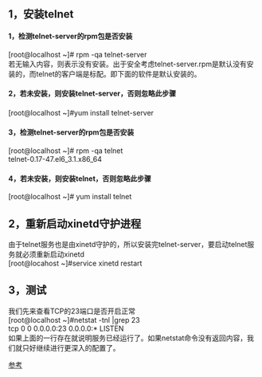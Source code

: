 ## 1，安装telnet
#### 1，检测telnet-server的rpm包是否安装  
[root@localhost ~]# rpm -qa telnet-server  
若无输入内容，则表示没有安装。出于安全考虑telnet-server.rpm是默认没有安装的，而telnet的客户端是标配。即下面的软件是默认安装的。
#### 2，若未安装，则安装telnet-server，否则忽略此步骤
[root@localhost ~]#yum install telnet-server 　
#### 3，检测telnet-server的rpm包是否安装
[root@localhost ~]# rpm -qa telnet  
telnet-0.17-47.el6_3.1.x86_64
#### 4，若未安装，则安装telnet，否则忽略此步骤
[root@localhost ~]# yum install telnet

## 2，重新启动xinetd守护进程 
由于telnet服务也是由xinetd守护的，所以安装完telnet-server，要启动telnet服务就必须重新启动xinetd  
[root@locahost ~]#service xinetd restart 
## 3，测试
我们先来查看TCP的23端口是否开启正常  
[root@localhost ~]#netstat -tnl |grep 23  
tcp 0 0 0.0.0.0:23 0.0.0.0:* LISTEN  
如果上面的一行存在就说明服务已经运行了。如果netstat命令没有返回内容，我们就只好继续进行更深入的配置了。


[参考](https://www.cnblogs.com/zuochuang/p/6511285.html)